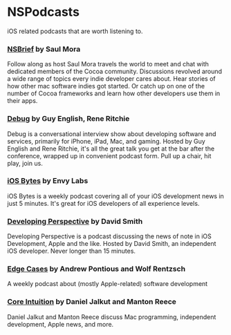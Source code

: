 NSPodcasts
==========

iOS related podcasts that are worth listening to.

### [NSBrief](https://itunes.apple.com/us/podcast/nsbrief/id399822861?mt=2) by Saul Mora
Follow along as host Saul Mora travels the world to meet and chat with dedicated members of the Cocoa community. Discussions revolved around a wide range of topics every indie developer cares about. Hear stories of how other mac software indies got started. Or catch up on one of the number of Cocoa frameworks and learn how other developers use them in their apps.

### [Debug](https://itunes.apple.com/us/podcast/debug/id578812394?mt=2) by Guy English, Rene Ritchie
Debug is a conversational interview show about developing software and services, primarily for iPhone, iPad, Mac, and gaming. Hosted by Guy English and Rene Ritchie, it's all the great talk you get at the bar after the conference, wrapped up in convenient podcast form. Pull up a chair, hit play, join us.

### [iOS Bytes](https://itunes.apple.com/us/podcast/ios-bytes/id779578057?mt=2) by Envy Labs
iOS Bytes is a weekly podcast covering all of your iOS development news in just 5 minutes. It's great for iOS developers of all experience levels.

### [Developing Perspective](https://itunes.apple.com/us/podcast/developing-perspective/id452019300?mt=2) by David Smith
Developing Perspective is a podcast discussing the news of note in iOS Development, Apple and the like. Hosted by David Smith, an independent iOS developer. Never longer than 15 minutes.

### [Edge Cases](https://itunes.apple.com/us/podcast/edge-cases/id538007855?mt=2) by Andrew Pontious and Wolf Rentzsch
A weekly podcast about (mostly Apple-related) software development

### [Core Intuition](https://itunes.apple.com/gb/podcast/core-intuition/id281777685?mt=2) by Daniel Jalkut and Manton Reece
Daniel Jalkut and Manton Reece discuss Mac programming, independent development, Apple news, and more.
